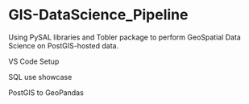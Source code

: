 # GIS-DataScience_Pipeline
Using PySAL libraries and Tobler package to perform GeoSpatial Data Science on PostGIS-hosted data.

VS Code Setup 

SQL use showcase

PostGIS to GeoPandas 
